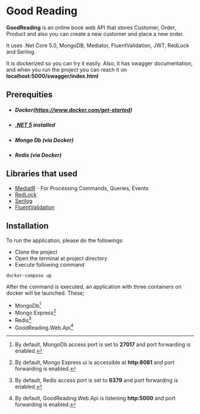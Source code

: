 # Good Reading

**GoodReading** is an online book web API that stores Customer, Order, Product and also you can create a new customer and place a new order.

It uses .Net Core 5.0, MongoDB, Mediator, FluentValidation, JWT, RedLock and Serilog.

It is dockerized so you can try it easily. Also, it has swagger documentation, and when you run the project you can reach it on **localhost:5000/swagger/index.html**

## Prerequities
   - ##### Docker(https://www.docker.com/get-started)
   - ##### [.NET 5](https://dotnet.microsoft.com/download/dotnet/5.0) installed 
   - ##### Mongo Db (via Docker)
   - ##### Redis (via Docker)

## Libraries that used

   - [MediatR](https://github.com/jbogard/MediatR) - For Processing Commands, Queries, Events
   - [RedLock](https://github.com/samcook/RedLock.net)
   - [Serilog](https://github.com/serilog/serilog)
   - [FluentValidation](https://github.com/FluentValidation/FluentValidation)

## Installation
 
To run the application, please do the followings
 * Clone the project
 * Open the terminal at project directory
 * Execute following command
 <pre><code>docker-compose up</code></pre>
 
After the command is executed, an application with three containers on docker will be launched.
These;
 * MongoDb[^1]
 * Mongo Express[^2]
 * Redis[^3]
 * GoodReading.Web.Api[^4]
 
 [^1]: By default, MongoDb access port is set to **27017** and port forwarding is enabled.</sup>
 [^2]: By default, Mongo Express ui is accessible at **http:8081** and port forwarding is enabled.</sup>
 [^3]: By default, Redis access port is set to **6379** and port forwarding is enabled.</sup>
 [^4]: By default, GoodReading.Web.Api is listening  **http:5000** and port forwarding is enabled.</sup>